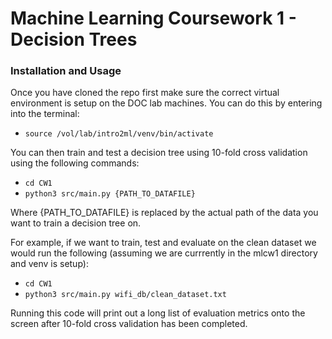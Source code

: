 # Machine Learning Coursework 1 - Decision Trees

### Installation and Usage

Once you have cloned the repo first make sure the correct virtual environment is setup on the DOC lab machines. You can do this by entering into the terminal:

- `source /vol/lab/intro2ml/venv/bin/activate` 

You can then train and test a decision tree using 10-fold cross validation using the following commands:

- `cd CW1`
- `python3 src/main.py {PATH_TO_DATAFILE}`

Where {PATH_TO_DATAFILE} is replaced by the actual path of the data you want to train a decision tree on.

For example, if we want to train, test and evaluate on the clean dataset we would run the following (assuming we are currrently in the mlcw1 directory and venv is setup):

- `cd CW1`
- `python3 src/main.py wifi_db/clean_dataset.txt`

Running this code will print out a long list of evaluation metrics onto the screen after 10-fold cross validation has been completed.



